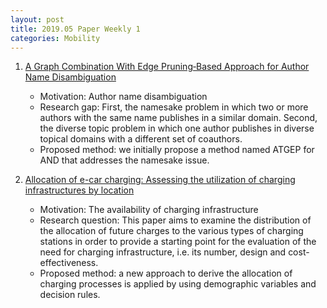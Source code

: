 ```yaml
---
layout: post
title: 2019.05 Paper Weekly 1
categories: Mobility
---
```


1. [A Graph Combination With Edge Pruning‐Based Approach for Author Name Disambiguation](https://onlinelibrary.wiley.com/doi/full/10.1002/asi.24212)

    - Motivation: Author name disambiguation
    - Research gap: First, the namesake problem in which two or more authors with the same name publishes in a similar domain. Second, the diverse topic problem in which one author publishes in diverse topical domains with a different set of coauthors.
    - Proposed method: we initially propose a method named ATGEP for AND that addresses the namesake issue. 

2. [Allocation of e-car charging: Assessing the utilization of charging infrastructures by location](https://www.sciencedirect.com/science/article/pii/S0965856418311042)

    - Motivation: The availability of charging infrastructure
    - Research question: This paper aims to examine the distribution of the allocation of future charges to the various types of charging stations in order to provide a starting point for the evaluation of the need for charging infrastructure, i.e. its number, design and cost-effectiveness.
    - Proposed method: a new approach to derive the allocation of charging processes is applied by using demographic variables and decision rules.